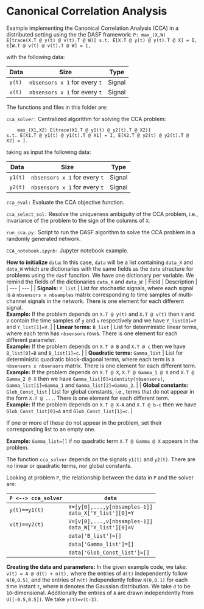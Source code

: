 # Canonical Correlation Analysis
 
Example implementing the Canonical Correlation Analysis (CCA) in a distributed setting using the the DASF framework:
``
P: max_(X,W) E[trace(X.T @ y(t) @ v(t).T @ W)]
    s.t. E[X.T @ y(t) @ y(t).T @ X] = I, E[W.T @ v(t) @ v(t).T @ W] = I,
``

with the following data:

|Data|Size|Type|
| --- | --- | --- |
| `y(t)` | `nbsensors x 1` for every `t` | Signal |
| `v(t)` | `nbsensors x 1` for every `t` | Signal |

The functions and files in this folder are:

`cca_solver:` Centralized algorithm for solving the CCA problem: 
        
        max_(X1,X2) E[trace(X1.T @ y1(t) @ y2(t).T @ X2)]
    s.t. E[X1.T @ y1(t) @ y1(t).T @ X1] = I, E[X2.T @ y2(t) @ y2(t).T @ X2] = I.

taking as input the following data:

|Data|Size|Type|
| --- | --- | --- |
| `y1(t)` | `nbsensors x 1` for every `t` | Signal |
| `y2(t)` | `nbsensors x 1` for every `t` | Signal |

`cca_eval:`  Evaluate the CCA objective function.

`cca_select_sol:`  Resolve the uniqueness ambiguity of the CCA problem, i.e., invariance of the problem to the sign of the columns of `X`.

`run_cca.py:` Script to run the DASF algorithm to solve the CCA problem in a randomly generated network.

`CCA_notebook.ipynb:` Jupyter notebook example.

**How to initialize** `data`**:** In this case, `data` will be a list containing `data_X` and `data_W` which are dictionaries with the same fields as the `data` structure for problems using the `dasf` function. We have one dictionary per variable. We remind the fields of the dictionaries `data_X` and `data_W`:
| Field | Description |
 | --- | --- |
 | **Signals:** `Y_list` | List for stochastic signals, where each signal is a `nbsensors x nbsamples` matrix corresponding to time samples of multi-channel signals in the network. There is one element for each different signal. <br /> **Example:** If the problem depends on `X.T @ y(t)` and `X.T @ v(t)` then `Y` and `V` contain the time samples of `y` and `v` respectively and we have `Y_list[0]=Y` and `Y_list[1]=V`. |
| **Linear terms:** `B_list` | List for deterministic linear terms, where each term has `nbsensors` rows. There is one element for each different parameter. <br />**Example:** If the problem depends on `X.T @ B` and `X.T @ c` then we have `B_list[0]=B` and `B_list[1]=c`. |
| **Quadratic terms:** `Gamma_list` | List for deterministic quadratic block-diagonal terms, where each term is a `nbsensors x nbsensors` matrix. There is one element for each different term. <br />**Example:** If the problem depends on `X.T @ X`, `X.T @ Gamma_1 @ X` and `X.T @ Gamma_2 @ X` then we have `Gamma_list[0]=identity(nbsensors)`, `Gamma_list[1]=Gamma_1` and `Gamma_list[2]=Gamma_2`. |
| **Global constants:** `Glob_Const_list` | List for global constants, i.e., terms that do not appear in the form `X.T @ ...`. There is one element for each different term. <br />**Example:** If the problem depends on `X.T @ X-A` and `X.T @ b-c` then we have `Glob_Const_list[0]=A` and `Glob_Const_list[1]=c`. |

If one or more of these do not appear in the problem, set their corresponding list to an empty one.

**Example:** `Gamma_list=[]` if no quadratic term `X.T @ Gamma @ X` appears in the problem.

The function `cca_solver` depends on the signals `y1(t)` and `y2(t)`. There are no linear or quadratic terms, nor global constants.

Looking at problem `P`, the relationship between the data in `P` and the solver are:

| `P <--> cca_solver` | `data` |
|---------------------| --- |
| `y(t)==y1(t)`       | `Y=[y[0],...,y[nbsamples-1]]`<br />`data_X['Y_list'][0]=Y` |
| `v(t)==y2(t)`       | `V=[v[0],...,v[nbsamples-1]]`<br />`data_W['Y_list'][0]=V` |
|                     | `data['B_list']=[]` |
|                     | `data['Gamma_list']=[]` |
|                     | `data['Glob_Const_list']=[]` |

**Creating the data and parameters:** In the given example code, we take:
``
v(t) = A @ d(t) + n(t),
``
where the entries of `d(t)` independently follow `N(0,0.5)`, and the entries of `n(t)` independently follow `N(0,0.1)` for each time instant `t`, where `N` denotes the Gaussian distribution. We take `d` to be `10`-dimensional. Additionally the entries of `A` are drawn independently from `U([-0.5,0.5])`. We take `y(t)=v(t-3)`.
